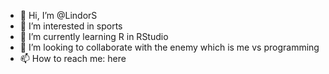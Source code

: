 - 👋 Hi, I’m @LindorS
- 👀 I’m interested in sports
- 🌱 I’m currently learning R in RStudio
- 💞️ I’m looking to collaborate with the enemy which is me vs programming
- 📫 How to reach me: here

<!---
LindorS/LindorS is a ✨ special ✨ repository because its `README.md` (this file) appears on your GitHub profile.
You can click the Preview link to take a look at your changes.
--->
